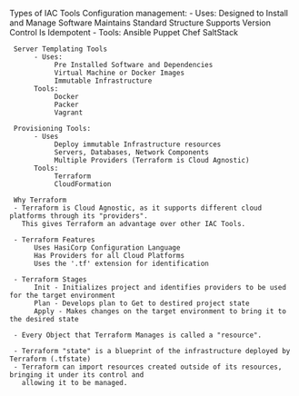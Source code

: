 Types of IAC Tools
     Configuration management:
          - Uses:
               Designed to Install and Manage Software
               Maintains Standard Structure
               Supports Version Control
               Is Idempotent
          - Tools:
               Ansible
               Puppet
               Chef
               SaltStack

     Server Templating Tools
          - Uses:
               Pre Installed Software and Dependencies
               Virtual Machine or Docker Images
               Immutable Infrastructure
          Tools:
               Docker
               Packer
               Vagrant

     Provisioning Tools:
          - Uses
               Deploy immutable Infrastructure resources
               Servers, Databases, Network Components
               Multiple Providers (Terraform is Cloud Agnostic)
          Tools:
               Terraform
               CloudFormation

     Why Terraform
     - Terraform is Cloud Agnostic, as it supports different cloud platforms through its "providers". 
       This gives Terraform an advantage over other IAC Tools.

     - Terraform Features
          Uses HasiCorp Configuration Language
          Has Providers for all Cloud Platforms
          Uses the '.tf' extension for identification

     - Terraform Stages 
          Init - Initializes project and identifies providers to be used for the target environment
          Plan - Develops plan to Get to destired project state
          Apply - Makes changes on the target environment to bring it to the desired state

     - Every Object that Terraform Manages is called a "resource".
     
     - Terraform "state" is a blueprint of the infrastructure deployed by Terraform (.tfstate)
     - Terraform can import resources created outside of its resources, bringing it under its control and    
       allowing it to be managed.

          

